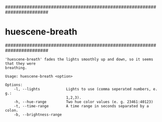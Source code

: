 ########################################################################
# huescene-breath
########################################################################

```
'huescene-breath' fades the lights smoothly up and down, so it seems that they were
breathing.

Usage: huescene-breath <option>

Options:
    -l, --lights            Lights to use (comma seperated numbers, e. g.:
                            1,2,3).
    -h, --hue-range         Two hue color values (e. g. 23461:40123)
    -t, --time-range        A time range in seconds separated by a colon.
    -b, --brightness-range
```
